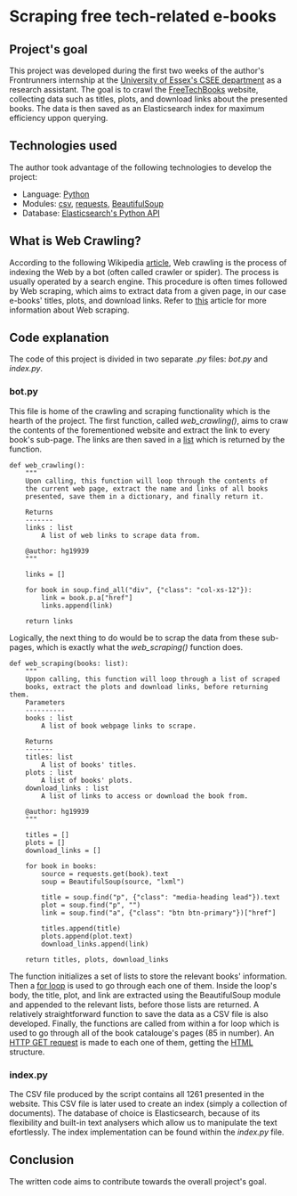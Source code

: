 # Scraping free tech-related e-books

## Project's goal
This project was developed during the first two weeks of the author's Frontrunners internship at the [University of Essex's CSEE department](https://www.essex.ac.uk/departments/computer-science-and-electronic-engineering) as a research assistant. The goal is to crawl the [FreeTechBooks](https://www.freetechbooks.com/) website, collecting data such as titles, plots, and download links about the presented books. The data is then saved as an Elasticsearch index for maximum efficiency uppon querying.

## Technologies used
The author took advantage of the following technologies to develop the project:
- Language: [Python](https://www.python.org/downloads/)
- Modules: [csv](https://docs.python.org/3/library/csv.html), [requests](https://docs.python-requests.org/en/latest/), [BeautifulSoup](https://www.crummy.com/software/BeautifulSoup/bs4/doc/)
- Database: [Elasticsearch's Python API](https://elasticsearch-py.readthedocs.io/en/v8.0.0/)

## What is Web Crawling?
According to the following Wikipedia [article](https://en.wikipedia.org/wiki/Web_crawler), Web crawling is the process of indexing the Web by a bot (often called crawler or spider). The process is usually operated by a search engine. This procedure is often times followed by Web scraping, which aims to extract data from a given page, in our case e-books' titles, plots, and download links. Refer to [this](https://en.wikipedia.org/wiki/Web_scraping) article for more information about Web scraping.

## Code explanation
The code of this project is divided in two separate *.py* files: *bot.py* and *index.py*.

### bot.py
This file is home of the crawling and scraping functionality which is the hearth of the project. The first function, called *web_crawling()*, aims to craw the contents of the forementioned website and extract the link to every book's sub-page. The links are then saved in a [list](https://docs.python.org/3/tutorial/datastructures.html#list-comprehensions) which is returned by the function.
```
def web_crawling():
    """
    Upon calling, this function will loop through the contents of
    the current web page, extract the name and links of all books
    presented, save them in a dictionary, and finally return it.
    
    Returns
    -------
    links : list
        A list of web links to scrape data from.
        
    @author: hg19939
    """
    
    links = []

    for book in soup.find_all("div", {"class": "col-xs-12"}):
        link = book.p.a["href"]
        links.append(link)
    
    return links
```
Logically, the next thing to do would be to scrap the data from these sub-pages, which is exactly what the *web_scraping()* function does.
```
def web_scraping(books: list):
    """
    Uppon calling, this function will loop through a list of scraped
    books, extract the plots and download links, before returning them.
    Parameters
    ----------
    books : list
        A list of book webpage links to scrape.

    Returns
    -------
    titles: list
        A list of books' titles.
    plots : list
        A list of books' plots.
    download_links : list
        A list of links to access or download the book from.
        
    @author: hg19939
    """
    
    titles = []
    plots = []
    download_links = []

    for book in books:
        source = requests.get(book).text
        soup = BeautifulSoup(source, "lxml")
        
        title = soup.find("p", {"class": "media-heading lead"}).text
        plot = soup.find("p", "")
        link = soup.find("a", {"class": "btn btn-primary"})["href"]
        
        titles.append(title)
        plots.append(plot.text)
        download_links.append(link)
    
    return titles, plots, download_links
```
The function initializes a set of lists to store the relevant books' information. Then a [for loop](https://docs.python.org/3/tutorial/controlflow.html#for-statements) is used to go through each one of them. Inside the loop's body, the title, plot, and link are extracted using the BeautifulSoup module and appended to the relevant lists, before those lists are returned. A relatively straightforward function to save the data as a CSV file is also developed. Finally, the functions are called from within a for loop which is used to go through all of the book catalouge's pages (85 in number). An [HTTP GET request](https://developer.mozilla.org/en-US/docs/Web/HTTP/Methods/GET) is made to each one of them, getting the [HTML](https://en.wikipedia.org/wiki/HTML) structure.

### index.py
The CSV file produced by the script contains all 1261 presented in the website. This CSV file is later used to create an index (simply a collection of documents). The database of choice is Elasticsearch, because of its flexibility and built-in text analysers which allow us to manipulate the text efortlessly. The index implementation can be found within the *index.py* file.

## Conclusion
The written code aims to contribute towards the overall project's goal.
